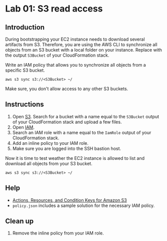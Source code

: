 # Lab 01: S3 read access

## Introduction

During bootstrapping your EC2 instance needs to download several artifacts from S3. Therefore, you are using the AWS CLI to synchronize all objects from an S3 bucket with a local folder on your instance. Replace <S3Bucket> with the output `S3Bucket` of your CloudFormation stack.

Write an IAM policy that allows you to synchronize all objects from a specific S3 bucket.

`aws s3 sync s3://<S3Bucket> ~/`

Make sure, you don't allow access to any other S3 buckets.

## Instructions

1. Open [S3](https://s3.console.aws.amazon.com/s3/home). Search for a bucket with a name equal to the `S3Bucket` output of your CloudFormation stack and upload a few files.
1. Open [IAM](https://console.aws.amazon.com/iam/home).
1. Search an IAM role with a name equal to the `IamRole` output of your CloudFormation stack.
1. Add an inline policy to your IAM role.
1. Make sure you are logged into the SSH bastion host.

Now it is time to test weather the EC2 instance is allowed to list and download all objects from your S3 bucket.

`aws s3 sync s3://<S3Bucket> ~/`

## Help

* [Actions, Resources, and Condition Keys for Amazon S3](https://docs.aws.amazon.com/IAM/latest/UserGuide/list_amazons3.html)
* `policy.json` includes a sample solution for the necessary IAM policy.

## Clean up

1. Remove the inline policy from your IAM role.
